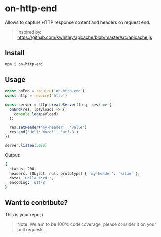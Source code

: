 # on-http-end
Allows to capture HTTP response content and headers on request end.
> Inspired by: https://github.com/kwhitley/apicache/blob/master/src/apicache.js

## Install
```bash
npm i on-http-end
```

## Usage
```js
const onEnd = require('on-http-end')
const http = require('http')

const server = http.createServer((req, res) => {
  onEnd(res, (payload) => {
    console.log(payload)
  })

  res.setHeader('my-header', 'value')
  res.end('Hello Word!', 'utf-8')
})

server.listen(3000)
```

Output:
```bash
{
  status: 200,
  headers: [Object: null prototype] { 'my-header': 'value' },
  data: 'Hello Word!',
  encoding: 'utf-8'
}
```

## Want to contribute?
This is your repo ;)

> Note: We aim to be 100% code coverage, please consider it on your pull requests.